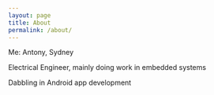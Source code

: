 ```yaml
---
layout: page
title: About
permalink: /about/
---
```


Me: Antony, Sydney

Electrical Engineer, mainly doing work in embedded systems

Dabbling in Android app development